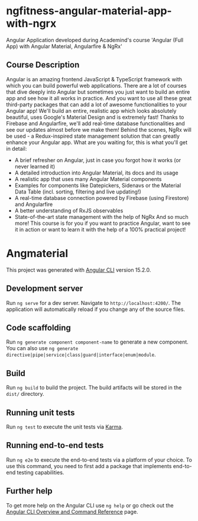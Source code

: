 # ngfitness-angular-material-app-with-ngrx

Angular Application developed during Academind's course 'Angular (Full App) with Angular Material, Angularfire &amp; NgRx'

## Course Description
Angular is an amazing frontend JavaScript & TypeScript framework with which you can build powerful web applications.
There are a lot of courses that dive deeply into Angular but sometimes you just want to build an entire app and see how it all works in practice. And you want to use all these great third-party packages that can add a lot of awesome functionalities to your Angular app!
We'll build an entire, realistic app which looks absolutely beautiful, uses Google's Material Design and is extremely fast! Thanks to Firebase and Angularfire, we'll add real-time database functionalities and see our updates almost before we make them!
Behind the scenes, NgRx will be used - a Redux-inspired state management solution that can greatly enhance your Angular app.
What are you waiting for, this is what you'll get in detail:
- A brief refresher on Angular, just in case you forgot how it works (or never learned it)
- A detailed introduction into Angular Material, its docs and its usage
- A realistic app that uses many Angular Material components
- Examples for components like Datepickers, Sidenavs or the Material Data Table (incl. sorting, filtering and live updating!)
- A real-time database connection powered by Firebase (using Firestore) and Angularfire
- A better understanding of RxJS observables
- State-of-the-art state management with the help of NgRx And so much more!
This course is for you if you want to practice Angular, want to see it in action or want to learn it with the help of a 100% practical project!


# Angmaterial

This project was generated with [Angular CLI](https://github.com/angular/angular-cli) version 15.2.0.

## Development server

Run `ng serve` for a dev server. Navigate to `http://localhost:4200/`. The application will automatically reload if you change any of the source files.

## Code scaffolding

Run `ng generate component component-name` to generate a new component. You can also use `ng generate directive|pipe|service|class|guard|interface|enum|module`.

## Build

Run `ng build` to build the project. The build artifacts will be stored in the `dist/` directory.

## Running unit tests

Run `ng test` to execute the unit tests via [Karma](https://karma-runner.github.io).

## Running end-to-end tests

Run `ng e2e` to execute the end-to-end tests via a platform of your choice. To use this command, you need to first add a package that implements end-to-end testing capabilities.

## Further help

To get more help on the Angular CLI use `ng help` or go check out the [Angular CLI Overview and Command Reference](https://angular.io/cli) page.
